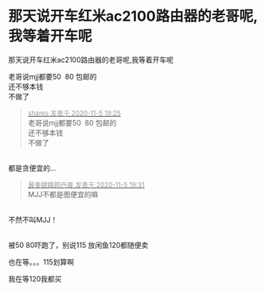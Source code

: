 # 那天说开车红米ac2100路由器的老哥呢,我等着开车呢


那天说开车红米ac2100路由器的老哥呢,我等着开车呢<img src="static/image/smiley/yct/002.gif" smilieid="30" border="0" alt="" /> 

老哥说mjj都要50&nbsp;&nbsp;80 包邮的<br />
还不够本钱<br />
不做了

<div class="quote"><blockquote><font size="2"><a href="https://www.hostloc.com/forum.php?mod=redirect&amp;goto=findpost&amp;pid=9408194&amp;ptid=762929" target="_blank"><font color="#999999">shares 发表于 2020-11-5 19:25</font></a></font><br />
老哥说mjj都要50&nbsp;&nbsp;80 包邮的<br />
还不够本钱<br />
不做了</blockquote></div><br />
都是贪便宜的... 

<div class="quote"><blockquote><font size="2"><a href="https://www.hostloc.com/forum.php?mod=redirect&amp;goto=findpost&amp;pid=9408220&amp;ptid=762929" target="_blank"><font color="#999999">最美嫦娥颜丹晨 发表于 2020-11-5 19:31</font></a></font><br />
MJJ不都是图便宜的嘛</blockquote></div><br />
不然不叫MJJ！<br />
<br />
<img src="static/image/smiley/default/victory.gif" smilieid="14" border="0" alt="" />

被50 80吓跑了，别说115 放闲鱼120都随便卖

也在等。。。115划算啊

我在等120我都买<img id="aimg_qQL0i" onclick="zoom(this, this.src, 0, 0, 0)" class="zoom" src="https://cdn.jsdelivr.net/gh/hishis/forum-master/public/images/patch.gif" onmouseover="img_onmouseoverfunc(this)" onload="thumbImg(this)" border="0" alt="" />
